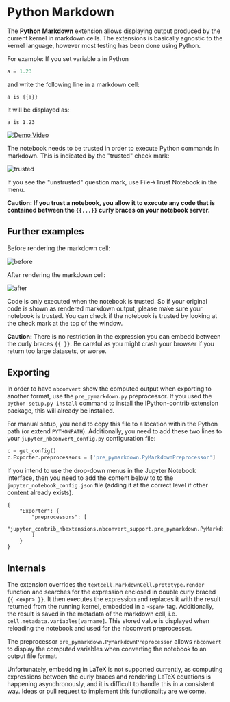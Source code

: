 Python Markdown
===============

The **Python Markdown** extension allows displaying output produced by the current kernel
in markdown cells. The extensions is basically agnostic to the kernel language, however most
testing has been done using Python.

For example:
If you set variable `a` in Python

```python
a = 1.23
```

and write the following line in a markdown cell:

    a is {{a}}

It will be displayed as:

    a is 1.23

[![Demo Video](https://img.youtube.com/vi/_wLwLsgkExc/0.jpg)](https://youtu.be/_wLwLsgkExc)

The notebook needs to be trusted in order to execute Python commands in markdown.
This is indicated by the "trusted" check mark:

![trusted](trusted.png)

If you see the "unstrusted" question mark, use File->Trust Notebook in the menu.

**Caution: If you trust a notebook, you allow it to execute any code that is contained between the `{{...}}` 
curly braces on your notebook server.**


Further examples
----------------

Before rendering the markdown cell:

![before](python-markdown-pre.png)

After rendering the markdown cell:

![after](python-markdown-post.png)

Code is only executed when the notebook is trusted. So if your original code is shown as 
rendered markdown output, please make sure your notebook is trusted. You can check if the notebook
is trusted by looking at the check mark at the top of the window. 

**Caution:** There is no restriction in the expression you can embedd between the curly braces `{{ }}`. 
Be careful as you might crash your browser if you return too large datasets, or worse.


Exporting
---------

In order to have `nbconvert` show the computed output when exporting to another format,
use the `pre_pymarkdown.py` preprocessor. If you used the `python setup.py install` command to install the
IPython-contrib extension package, this will already be installed.

For manual setup, you need to copy this file to a location within the Python path (or extend `PYTHONPATH`).
Additionally, you need to add these two lines to your `jupyter_nbconvert_config.py` configuration file:

```python
c = get_config()
c.Exporter.preprocessors = ['pre_pymarkdown.PyMarkdownPreprocessor']
```

If you intend to use the drop-down menus in the Jupyter Notebook interface, then you need to add the content below to to the `jupyter_notebook_config.json` file (adding it at the correct level if other content already exists).

```
{
    "Exporter": {
        "preprocessors": [
          "jupyter_contrib_nbextensions.nbconvert_support.pre_pymarkdown.PyMarkdownPreprocessor"
        ]
    }
}
```


Internals
---------

The extension overrides the `textcell.MarkdownCell.prototype.render` function and searches for the expression enclosed 
in double curly braced `{{ <expr> }}`. It then executes the expression and replaces it with the result returned from 
the running kernel, embedded in a `<span>` tag.
Additionally, the result is saved in the metadata of the markdown cell, i.e. `cell.metadata.variables[varname]`.
This stored value is displayed when reloading the notebook and used for the nbconvert preprocesser.

The preprocessor `pre_pymarkdown.PyMarkdownPreprocessor` allows `nbconvert` to display the computed variables
when converting the notebook to an output file format.

Unfortunately, embedding in LaTeX is not supported currently, as computing expressions between the curly braces
and rendering LaTeX equations is happening asynchronously, and it is difficult to handle this in a consistent way.
Ideas or pull request to implement this functionality are welcome.
 
